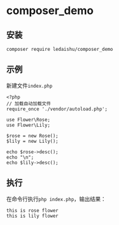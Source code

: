 # composer_demo

## 安装

```
composer require ledaishu/composer_demo
```

## 示例

新建文件`index.php`

```
<?php
// 加载自动加载文件
require_once './vendor/autoload.php'; 

use Flower\Rose;
use Flower\Lily;

$rose = new Rose();
$lily = new Lily();

echo $rose->desc();
echo "\n";
echo $lily->desc();
```

## 执行

在命令行执行`php index.php`，输出结果：

```
this is rose flower
this is lily flower
```


